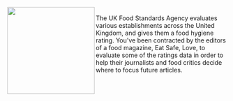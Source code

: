 <p><img align="left"src="https://github.com/theidari/eatsafe_love/blob/master/asset/header.png" width="200px"></br><a>The UK Food Standards Agency evaluates various establishments across the United Kingdom, and gives them a food hygiene rating. You've been contracted by the editors of a food magazine, Eat Safe, Love, to evaluate some of the ratings data in order to help their journalists and food critics decide where to focus future articles.</a></p>
